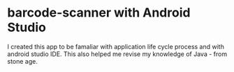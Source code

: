 # barcode-scanner with Android Studio

I created this app to be famaliar with application life cycle process and with android studio IDE. This also helped me revise my knowledge of Java - from stone age.
